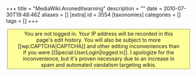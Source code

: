 +++
title = "MediaWiki:Anoneditwarning"
description = ""
date = 2010-07-30T19:48:46Z
aliases = []
[extra]
id = 3554
[taxonomies]
categories = []
tags = []
+++

<div style="background:#ff9;border: solid 1px #993; margin:2pt; padding: 2pt 2em; text-align:center">You are not logged in. Your IP address will be recorded in this page's edit history. You will also be subject to more [[wp:CAPTCHA|CAPTCHA]] and other editing inconveniences than if you were [[Special:UserLogin|logged in]]. I apologize for the inconvenience, but it's proven necessary due to an increase in spam and automated vandalism targeting wikis.</div>
